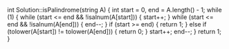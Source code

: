 int Solution::isPalindrome(string A) {
    int start = 0, end = A.length() - 1;
    while (1) {
        while (start <= end && !isalnum(A[start])) {
            start++;
        }
        while (start <= end && !isalnum(A[end])) {
            end--;
        }
        if (start >= end) {
            return 1;
        } else if (tolower(A[start]) != tolower(A[end])) {
            return 0;
        }
        start++;
        end--;
    }
    return 1;
}
